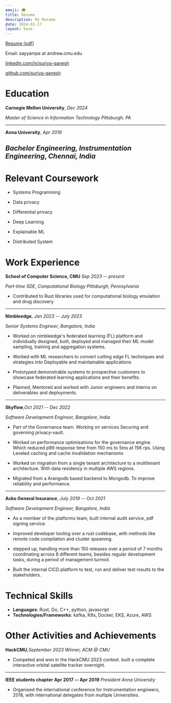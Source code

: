 ```yaml
---
emoji: 🎓
title: Resume
description: My Resume
date: 2024-01-17
layout: base
---
```


[Resume \[pdf\]](/surya-resume.pdf)

Email: sayyampe at andrew.cmu.edu

[linkedin.com/in/suriya-ganesh](https://linkedin.com/in/suriya-ganesh/)

[github.com/suriya-ganesh](https://github.com/suriya-ganesh)

# Education


**Carnegie Mellon University**, *Dec 2024*

*Master of Science in Information Technology*     *Pittsburgh, PA*


-----------------------------------------------------------------------
**Anna University**, *Apr 2019*

*Bachelor Engineering, Instrumentation Engineering*, *Chennai, India*
-----------------------------------------------------------------------

# Relevant Coursework

-   Systems Programming

-   Data privacy

-   Differential privacy

-   Deep Learning

-   Explainable ML

-   Distributed System

# Work Experience

**School of Computer Science, CMU**           *Sep 2023 -- present*

*Part-time SDE, Computational Biology*     *Pittsburgh, Pennsylvania*

-    Contributed to Rust libraries used for computational biology
    emulation and drug discovery

--------------------------- ---------------------------
**Nimbleedge**, *Jan 2023 -- July 2023*
  
*Senior Systems Engineer*, *Bangalore, India*

-    Worked on nimbleedge's federated learning (FL) platform and
    individually designed, built, deployed and managed their ML
    model sampling, training and aggregation systems.

-    Worked with ML researchers to convert cutting edge FL
    techniques and strategies into Deployable and maintainable
    applications

-    Prototyped demonstrable systems to prospective customers to
    showcase federated learning applications and their benefits.

-    Planned, Mentored and worked with Junior engineers and interns
    on deliverables and deployments.

--------------------------------- --------------------------
  **Skyflow**,*Oct 2021 -- Dec 2022*

  *Software Development Engineer, Bangalore, India*

-    Part of the Governance team. Working on services Securing and
    governing privacy-vault.

-    Worked on performance optimisations for the governance engine.
    Which reduced p99 response time from 150 ms to 5ms at 15K rps.
    Using Leveled caching and cache invalidation mechanisms

-    Worked on migration from a single tenant architecture to a
    multitenant architecture. With data residency in multiple AWS
    regions.

-    Migrated from a Arangodb based backend to Mongodb. To improve
    reliability and performance.

--------------------------------- ---------------------------
**Acko General Insurance**, *July 2019 -- Oct 2021*

*Software Development Engineer, Bangalore, India*

-    As a member of the platforms team, built internal audit
    service, pdf signing service.

-    Improved developer tooling over a rust codebase, with methods
    like remote code compilation and cluster spawning.

-    stepped up, handling more than 150 releases over a period of 7
    months coordinating across 8 different teams, besides regular
    development tasks, during a period of management turmoil.

-    Built the internal CICD platform to test, run and deliver test
    results to the stakeholders.

# Technical Skills

- **Languages**: Rust, Go, C++, python, javascript
- **Technologies/Frameworks**: kafka, K8s, Docker, EKS, Azure, AWS

# Other Activities and Achievements

**HackCMU**,*September 2023*
*Winner, ACM @ CMU*

-    Competed and won in the HackCMU 2023 contest. built a complete
    interactive orbital satellite tracker overnight.

--------------------------- --------------------------
**IEEE students chapter**     **Apr 2017 -- Apr 2019**
*President*                          *Anna University*

- Organised the international conference for Instrumentation engineers, 2018, with international delegates from multiple Universities.
